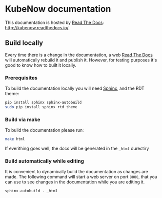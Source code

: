 # KubeNow documentation
This documentation is hosted by [Read The Docs](https://readthedocs.org/): http://kubenow.readthedocs.io/.

## Build locally
Every time there is a change in the documentation, a web [Read The Docs](https://readthedocs.org/) will automatically rebuild it and publish it. However, for testing purposes it's good to know how to built it locally.

### Prerequisites
To build the documentation locally you will need [Sphinx](http://www.sphinx-doc.org/), and the RDT theme:

```bash
pip install sphinx sphinx-autobuild
sudo pip install sphinx_rtd_theme
```

### Build via make
To build the documentation please run:

```bash
make html
```

If everithing goes well, the docs will be generated in the `_html` durectiry

### Build automatically while editing
It is convenient to dynamically build the documentation as changes are made. The following command will start a web server on port ```8000```, that you can use to see changes in the documentation while you are editing it.

```bash
sphinx-autobuild . _html
```

